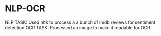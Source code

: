 # NLP-OCR
NLP TASK: Used nltk to process a a bunch of imdb reviews for sentiment detection 
OCR TASK: Processed an image to make it readable for OCR
